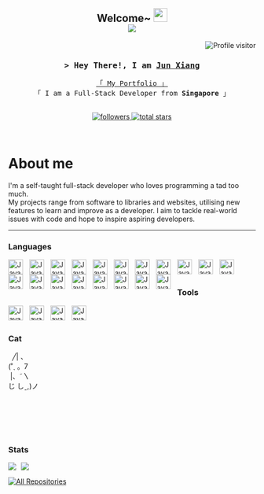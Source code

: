 <!-- Header -->
<h2 align="center">
  Welcome~
  <img src="https://media.giphy.com/media/hvRJCLFzcasrR4ia7z/giphy.gif" width="28">

  <br>

  <a href="https://github.com/caffeine-addictt">
    <img src="https://readme-typing-svg.herokuapp.com/?lines=Self%20Taught%20Programmer;Full%20Stack%20Developer;Programming%20Since%202016;Always%20learning%20new%20things&center=true&width=380&height=45" />
  </a>
</h2>




<!-- Intro  -->
<a href="https://komarev.com/ghpvc/?username=caffeine-addictt">
  <img align="right" src="https://komarev.com/ghpvc/?username=caffeine-addictt&label=Visitors&color=0e75b6&style=flat" alt="Profile visitor" />
</a>

<br>


<h3 align="center">
  <samp>
    &gt; Hey There!, I am
    <b><a target="_blank" href="https://portfolio.nekochida.com">Jun Xiang</a></b>
  </samp>
</h3>


<p align="center"> 
  <samp>
    <a href="https://portfolio.nekochida.com">「 My Portfolio 」</a>
    <br>
    「 I am a Full-Stack Developer from <b>Singapore</b> 」
    <br>
    <br>
  </samp>
</p>

<p align="center">
  <a href="https://github.com/caffeine-addictt?tab=followers">
    <img alt="followers" title="Follow me on Github" src="https://custom-icon-badges.demolab.com/github/followers/caffeine-addictt?color=236ad3&labelColor=1155ba&style=for-the-badge&logo=person-add&label=Follow&logoColor=white"/>
  </a>
  <a href="https://github.com/caffeine-addictt?tab=repositories&sort=stargazers">
    <img alt="total stars" title="Total stars on GitHub" src="https://custom-icon-badges.demolab.com/github/stars/caffeine-addictt?color=55960c&style=for-the-badge&labelColor=488207&logo=star"/>
  </a>
</p>

<br />




<!-- About Section -->
# About me
I'm a self-taught full-stack developer who loves programming a tad too much.<br />
My projects range from software to libraries and websites, utilising new features to learn and improve as a developer.
I aim to tackle real-world issues with code and hope to inspire aspiring developers.

---




### Languages

<img align="left" alt="Java" width="30px" style="padding-right:10px;" src="https://cdn.jsdelivr.net/gh/devicons/devicon/icons/python/python-original.svg" />
<img align="left" alt="Java" width="30px" style="padding-right:10px;" src="https://cdn.jsdelivr.net/gh/devicons/devicon/icons/lua/lua-original-wordmark.svg" />
<img align="left" alt="Java" width="30px" style="padding-right:10px;" src="https://cdn.jsdelivr.net/gh/devicons/devicon/icons/java/java-original.svg" />
<img align="left" alt="Java" width="30px" style="padding-right:10px;" src="https://cdn.jsdelivr.net/gh/devicons/devicon/icons/javascript/javascript-original.svg" />
<img align="left" alt="Java" width="30px" style="padding-right:10px;" src="https://cdn.jsdelivr.net/gh/devicons/devicon/icons/typescript/typescript-original.svg" />
<img align="left" alt="Java" width="30px" style="padding-right:10px;" src="https://cdn.jsdelivr.net/gh/devicons/devicon/icons/nodejs/nodejs-original.svg" />
<img align="left" alt="Java" width="30px" style="padding-right:10px;" src="https://cdn.jsdelivr.net/gh/devicons/devicon/icons/html5/html5-original.svg" />
<img align="left" alt="Java" width="30px" style="padding-right:10px;" src="https://cdn.jsdelivr.net/gh/devicons/devicon/icons/html5/html5-original.svg" />
<img align="left" alt="Java" width="30px" style="padding-right:10px;" src="https://cdn.jsdelivr.net/gh/devicons/devicon/icons/sass/sass-original.svg" />
<img align="left" alt="Java" width="30px" style="padding-right:10px;" src="https://cdn.jsdelivr.net/gh/devicons/devicon/icons/tailwindcss/tailwindcss-plain.svg" />
<img align="left" alt="Java" width="30px" style="padding-right:10px;" src="https://cdn.jsdelivr.net/gh/devicons/devicon/icons/markdown/markdown-original.svg" />
<img align="left" alt="Java" width="30px" style="padding-right:10px;" src="https://cdn.jsdelivr.net/gh/devicons/devicon/icons/react/react-original.svg" />
<img align="left" alt="Java" width="30px" style="padding-right:10px;" src="https://cdn.jsdelivr.net/gh/devicons/devicon/icons/nextjs/nextjs-original.svg" />
<img align="left" alt="Java" width="30px" style="padding-right:10px;" src="https://cdn.jsdelivr.net/gh/devicons/devicon/icons/redux/redux-original.svg" />
<img align="left" alt="Java" width="30px" style="padding-right:10px;" src="https://cdn.jsdelivr.net/gh/devicons/devicon/icons/redis/redis-original.svg" />
<img align="left" alt="Java" width="30px" style="padding-right:10px;" src="https://cdn.jsdelivr.net/gh/devicons/devicon/icons/sqlite/sqlite-original.svg" />
<img align="left" alt="Java" width="30px" style="padding-right:10px;" src="https://cdn.jsdelivr.net/gh/devicons/devicon/icons/mongodb/mongodb-original.svg" />
<img align="left" alt="Java" width="30px" style="padding-right:10px;" src="https://cdn.jsdelivr.net/gh/devicons/devicon/icons/docker/docker-original.svg" />
<img align="left" alt="Java" width="30px" style="padding-right:10px;" src="https://cdn.jsdelivr.net/gh/devicons/devicon/icons/git/git-original.svg" />

<br />
<br />



### Tools
<img align="left" alt="Java" width="30px" style="padding-right:10px;" src="https://cdn.jsdelivr.net/gh/devicons/devicon/icons/github/github-original.svg" />
<img align="left" alt="Java" width="30px" style="padding-right:10px;" src="https://cdn.jsdelivr.net/gh/devicons/devicon/icons/figma/figma-original.svg" />
<img align="left" alt="Java" width="30px" style="padding-right:10px;" src="https://cdn.jsdelivr.net/gh/devicons/devicon/icons/vim/vim-original.svg" />
<img align="left" alt="Java" width="30px" style="padding-right:10px;" src="https://cdn.jsdelivr.net/gh/devicons/devicon/icons/vscode/vscode-original.svg" />

<br />
<br />

<!-- Cute cat -->
### Cat
&nbsp;&nbsp;╱|&nbsp;、<br />
(˚ˎ&nbsp;。7&nbsp;&nbsp;<br />
&nbsp;|、˜〵          <br />
じ&nbsp;しˍ,)ノ<br />

<br />




#

<br />

### Stats
<div align="left" style="display:flex;gap:10px;">
  <a href=""><img src="https://github-readme-stats.vercel.app/api?username=caffeine-addictt&show_icons=true&theme=material-palenight" /></a>
  <a href=""><img src="https://github-readme-stats.vercel.app/api/top-langs/?username=caffeine-addictt&layout=donut&theme=material-palenight" /></a>
</div>

<p align="left">
  <a href="https://github.com/caffeine-addictt?tab=repositories" target="_blank">
    <img alt="All Repositories" title="All Repositories" src="https://img.shields.io/badge/-All%20Repos-2962FF?style=for-the-badge&logo=koding&logoColor=white"/>
  </a>
</p>
